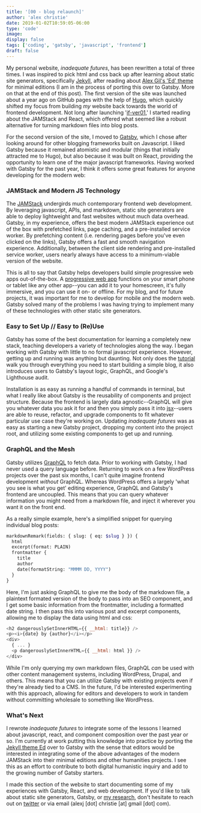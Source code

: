 ```yaml
---
title: '[00 - blog relaunch]'
author: 'alex christie'
date: 2019-01-02T10:59:05-06:00
type: 'code'
image: 
display: false
tags: ['coding', 'gatsby', 'javascript', 'frontend']
draft: false
---
```


My personal website, *inadequate futures*, has been rewritten a total of three times. I was inspired to pick html and css back up after learning about static site generators, specifically [Jekyll](https://jekyllrb.com/), after reading about [Alex Gil's 'Ed' theme](https://elotroalex.github.io/ed/about/) for minimal editions (I am in the process of porting this over to Gatsby. More on that at the end of this post). The first version of the site was launched about a year ago on GitHub pages with the help of [Hugo](https://gohugo.io/), which quickly shifted my focus from building *my* website back towards the world of frontend development. Not long after launching '[if-ver01](https://inadeqtfuturs.github.io/),' I started reading about the JAMStack and React, which offered what seemed like a robust alternative for turning markdown files into blog posts.

<!--more-->

For the second version of the site, I moved to [Gatsby](https://www.gatsbyjs.org/), which I chose after looking around for other blogging frameworks built on Javascript. I liked Gatsby because it remained atomistic and modular (things that initially attracted me to Hugo), but also because it was built on React, providing the opportunity to learn one of the major javascript frameworks. Having worked with Gatsby for the past year, I think it offers some great features for anyone developing for the modern web:

### JAMStack and Modern JS Technology

The [JAMStack](https://jamstack.org/) undergirds much contemporary frontend web development. By leveraging javascript, APIs, and markdown, static site generators are able to deploy lightweight and fast websites without much data overhead. Gatsby, in my experience, offers the best modern JAMStack experience out of the box with prefetched links, page caching, and a pre-installed service worker. By prefetching content (i.e. rendering pages before you've even clicked on the links), Gatsby offers a fast and smooth navigation experience. Additionally, between the client side rendering and pre-installed service worker, users nearly always have access to a minimum-viable version of the website.

This is all to say that Gatsby helps developers build simple progressive web apps out-of-the-box. A [progressive web app](https://developers.google.com/web/progressive-web-apps/) functions on your smart phone or tablet like any other app--you can add it to your homescreen, it's fully immersive, and you can use it on- or offline. For my blog, and for future projects, it was important for me to develop for mobile and the modern web. Gatsby solved many of the problems I was having trying to implement many of these technologies with other static site generators.

### Easy to Set Up // Easy to (Re)Use

Gatsby has some of the best documentation for learning a completely new stack, teaching developers a variety of technologies along the way. I began working with Gatsby with little to no formal javascript experience. However, getting up and running was anything but daunting. Not only does the [tutorial](https://www.gatsbyjs.org/tutorial/) walk you through everything you need to start building a simple blog, it also introduces users to Gatsby's layout logic, GraphQL, and Google's Lighthouse audit.

Installation is as easy as running a handful of commands in terminal, but what I really like about Gatsby is the reusability of components and project structure. Because the frontend is largely data agnostic--GraphQL will give you whatever data you ask it for and then you simply pass it into [jsx](https://reactjs.org/docs/introducing-jsx.html)--users are able to reuse, refactor, and upgrade components to fit whatever particular use case they're working on. Updating *inadequate futures* was as easy as starting a new Gatsby project, dropping my content into the project root, and utilizing some existing components to get up and running.

### GraphQL and the Mesh

Gatsby utilizes [GraphQL](https://graphql.org/) to fetch data. Prior to working with Gatsby, I had never used a query language before. Returning to work on a few WordPress projects over the past six months, I can't quite imagine frontend development *without* GraphQL. Whereas WordPress offers a largely 'what you see is what you get' editing experience, GraphQL and Gatsby's frontend are  uncoupled. This means that you can query whatever information you might need from a markdown file, and inject it wherever you want it on the front end.

As a really simple example, here's a simplified snippet for querying individual blog posts:

```GraphQL
markdownRemark(fields: { slug: { eq: $slug } }) {
  html
  excerpt(format: PLAIN)
  frontmatter {
    title
    author
    date(formatString: "MMMM DD, YYYY")
  }
}
```

Here, I'm just asking GraphQL to give me the body of the markdown file, a plaintext formated version of the body to pass into an SEO component, and I get some basic information from the frontmatter, including a formatted date string. I then pass this into various post and excerpt components, allowing me to display the data using html and css:

```js
<h2 dangerouslySetInnerHTML={{ __html: title}} />
<p><i>{date} by {author}</i></p>
<div>
  { ... }
  <p dangerouslySetInnerHTML={{ __html: html }} />
</div>
```

While I'm only querying my own markdown files, GraphQL *can* be used with other content management systems, including WordPress, Drupal, and others. This means that you can utilize Gatsby with existing projects even if they're already tied to a CMS. In the future, I'd be interested experimenting with this approach, allowing for editors and developers to work in tandem without committing wholesale to something like WordPress.

### What's Next

I rewrote *inadequate futures* to integrate some of the lessons I learned about javascript, react, and component composition over the past year or so. I'm currently at work putting this knowledge into practice by porting the [Jekyll theme Ed](https://elotroalex.github.io/ed/) over to Gatsby with the sense that editors would be interested in integrating some of the above advantages of the modern JAMStack into their minimal editions and other humanities projects. I see this as an effort to contribute to both digital humanistic inquiry and add to the growing number of Gatsby starters.

I made this section of the website to start documenting some of my experiences with Gatsby, React, and web development. If you'd like to talk about static site generators, Gatsby, or [my research](https://www.inadequatefutures.com), don't hesitate to reach out on [twitter](https://twitter.com/inadeqt_futurs) or via email (alexj [dot] christie [at] gmail [dot] com).